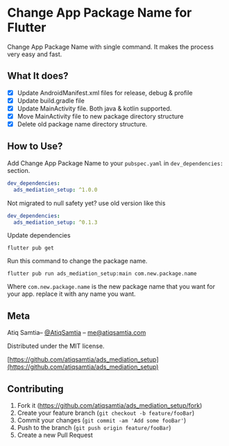 # Change App Package Name for Flutter
Change App Package Name with single command. It makes the process very easy and fast.

## What It does?
- [x] Update AndroidManifest.xml files for release, debug & profile
- [x] Update build.gradle file
- [x] Update MainActivity file. Both java & kotlin supported.
- [x] Move MainActivity file to new package directory structure
- [x] Delete old package name directory structure.

## How to Use?

Add Change App Package Name to your `pubspec.yaml` in `dev_dependencies:` section. 
```yaml
dev_dependencies: 
  ads_mediation_setup: ^1.0.0
```

Not migrated to null safety yet? use old version like this
```yaml
dev_dependencies: 
  ads_mediation_setup: ^0.1.3
```


Update dependencies 
```
flutter pub get
```
Run this command to change the package name.

```
flutter pub run ads_mediation_setup:main com.new.package.name
```
Where `com.new.package.name` is the new package name that you want for your app. replace it with any name you want.

## Meta

Atiq Samtia– [@AtiqSamtia](https://twitter.com/atiqsamtia) – me@atiqsamtia.com

Distributed under the MIT license.

[https://github.com/atiqsamtia/ads_mediation_setup](https://github.com/atiqsamtia/ads_mediation_setup)

## Contributing

1. Fork it (<https://github.com/atiqsamtia/ads_mediation_setup/fork>)
2. Create your feature branch (`git checkout -b feature/fooBar`)
3. Commit your changes (`git commit -am 'Add some fooBar'`)
4. Push to the branch (`git push origin feature/fooBar`)
5. Create a new Pull Request
